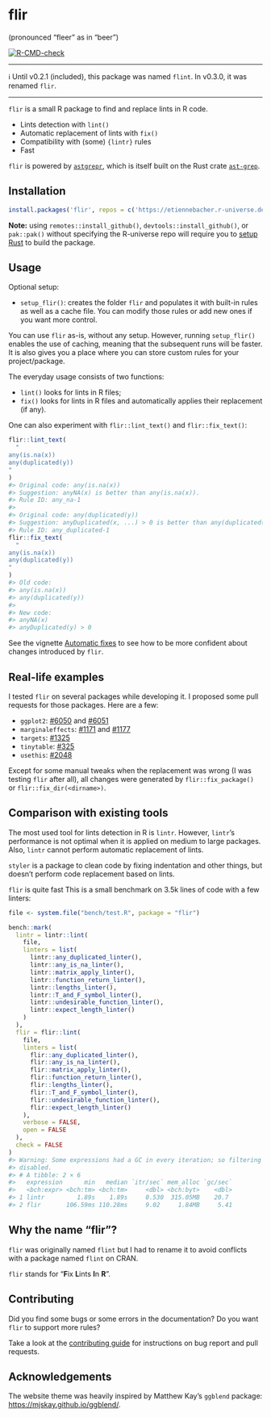 
<!-- README.md is generated from README.Rmd. Please edit that file -->

# flir

(pronounced “fleer” as in “beer”)

<!-- badges: start -->

[![R-CMD-check](https://github.com/etiennebacher/flir/actions/workflows/R-CMD-check.yaml/badge.svg)](https://github.com/etiennebacher/flir/actions/workflows/R-CMD-check.yaml)
<!-- badges: end -->

------------------------------------------------------------------------

:information_source: Until v0.2.1 (included), this package was named
`flint`. In v0.3.0, it was renamed `flir`.

------------------------------------------------------------------------

`flir` is a small R package to find and replace lints in R code.

- Lints detection with `lint()`
- Automatic replacement of lints with `fix()`
- Compatibility with (some) `{lintr}` rules
- Fast

`flir` is powered by
[`astgrepr`](https://github.com/etiennebacher/astgrepr/), which is
itself built on the Rust crate
[`ast-grep`](https://ast-grep.github.io/).

## Installation

``` r
install.packages('flir', repos = c('https://etiennebacher.r-universe.dev', 'https://cloud.r-project.org'))
```

**Note:** using `remotes::install_github()`,
`devtools::install_github()`, or `pak::pak()` without specifying the
R-universe repo will require you to [setup
Rust](https://www.rust-lang.org/tools/install) to build the package.

## Usage

Optional setup:

- `setup_flir()`: creates the folder `flir` and populates it with
  built-in rules as well as a cache file. You can modify those rules or
  add new ones if you want more control.

You can use `flir` as-is, without any setup. However, running
`setup_flir()` enables the use of caching, meaning that the subsequent
runs will be faster. It is also gives you a place where you can store
custom rules for your project/package.

The everyday usage consists of two functions:

- `lint()` looks for lints in R files;
- `fix()` looks for lints in R files and automatically applies their
  replacement (if any).

One can also experiment with `flir::lint_text()` and `flir::fix_text()`:

``` r
flir::lint_text(
  "
any(is.na(x))
any(duplicated(y))
"
)
#> Original code: any(is.na(x)) 
#> Suggestion: anyNA(x) is better than any(is.na(x)). 
#> Rule ID: any_na-1 
#> 
#> Original code: any(duplicated(y)) 
#> Suggestion: anyDuplicated(x, ...) > 0 is better than any(duplicated(x), ...). 
#> Rule ID: any_duplicated-1
flir::fix_text(
  "
any(is.na(x))
any(duplicated(y))
"
)
#> Old code:
#> any(is.na(x))
#> any(duplicated(y))
#> 
#> New code:
#> anyNA(x)
#> anyDuplicated(y) > 0
```

See the vignette [Automatic
fixes](https://flir.etiennebacher.com/articles/automatic_fixes) to see
how to be more confident about changes introduced by `flir`.

## Real-life examples

I tested `flir` on several packages while developing it. I proposed some
pull requests for those packages. Here are a few:

- `ggplot2`:
  [\#6050](https://github.com/tidyverse/ggplot2/pull/6050/files) and
  [\#6051](https://github.com/tidyverse/ggplot2/pull/6051/files)
- `marginaleffects`:
  [\#1171](https://github.com/vincentarelbundock/marginaleffects/pull/1171/files)
  and
  [\#1177](https://github.com/vincentarelbundock/marginaleffects/pull/1177/files)
- `targets`:
  [\#1325](https://github.com/ropensci/targets/pull/1325/files)
- `tinytable`:
  [\#325](https://github.com/vincentarelbundock/tinytable/pull/325/files)
- `usethis`: [\#2048](https://github.com/r-lib/usethis/pull/2048/files)

Except for some manual tweaks when the replacement was wrong (I was
testing `flir` after all), all changes were generated by
`flir::fix_package()` or `flir::fix_dir(<dirname>)`.

## Comparison with existing tools

The most used tool for lints detection in R is `lintr`. However,
`lintr`’s performance is not optimal when it is applied on medium to
large packages. Also, `lintr` cannot perform automatic replacement of
lints.

`styler` is a package to clean code by fixing indentation and other
things, but doesn’t perform code replacement based on lints.

`flir` is quite fast This is a small benchmark on 3.5k lines of code
with a few linters:

``` r
file <- system.file("bench/test.R", package = "flir")

bench::mark(
  lintr = lintr::lint(
    file,
    linters = list(
      lintr::any_duplicated_linter(),
      lintr::any_is_na_linter(),
      lintr::matrix_apply_linter(),
      lintr::function_return_linter(),
      lintr::lengths_linter(),
      lintr::T_and_F_symbol_linter(),
      lintr::undesirable_function_linter(),
      lintr::expect_length_linter()
    )
  ),
  flir = flir::lint(
    file,
    linters = list(
      flir::any_duplicated_linter(),
      flir::any_is_na_linter(),
      flir::matrix_apply_linter(),
      flir::function_return_linter(),
      flir::lengths_linter(),
      flir::T_and_F_symbol_linter(),
      flir::undesirable_function_linter(),
      flir::expect_length_linter()
    ),
    verbose = FALSE,
    open = FALSE
  ),
  check = FALSE
)
#> Warning: Some expressions had a GC in every iteration; so filtering is
#> disabled.
#> # A tibble: 2 × 6
#>   expression      min   median `itr/sec` mem_alloc `gc/sec`
#>   <bch:expr> <bch:tm> <bch:tm>     <dbl> <bch:byt>    <dbl>
#> 1 lintr         1.89s    1.89s     0.530  315.05MB    20.7 
#> 2 flir       106.59ms 110.28ms     9.02     1.84MB     5.41
```

## Why the name “flir”?

`flir` was originally named `flint` but I had to rename it to avoid
conflicts with a package named `flint` on CRAN.

`flir` stands for “**F**ix **L**ints **I**n **R**”.

## Contributing

Did you find some bugs or some errors in the documentation? Do you want
`flir` to support more rules?

Take a look at the [contributing
guide](https://flir.etiennebacher.com/CONTRIBUTING.html) for
instructions on bug report and pull requests.

## Acknowledgements

The website theme was heavily inspired by Matthew Kay’s `ggblend`
package: <https://mjskay.github.io/ggblend/>.
